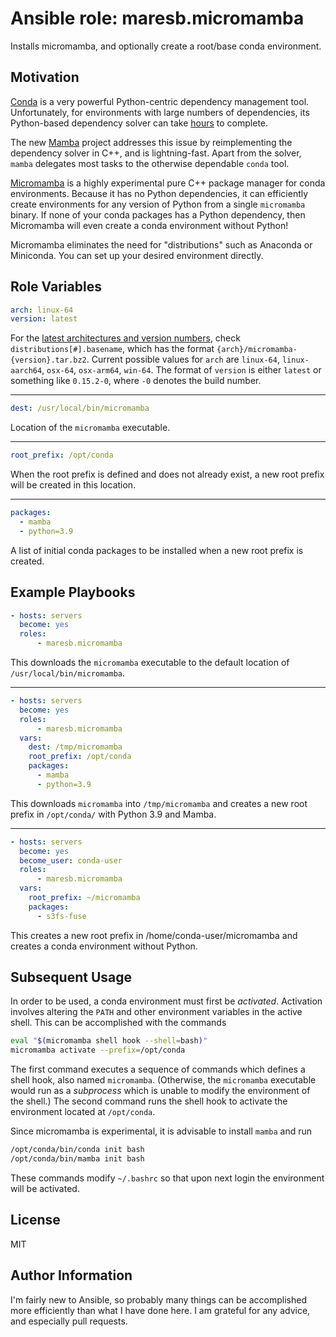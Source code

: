 Ansible role: maresb.micromamba
===============================

Installs micromamba, and optionally create a root/base conda environment.

Motivation
----------

[Conda](https://docs.conda.io/projects/conda) is a very powerful Python-centric dependency management tool. Unfortunately, for environments with large numbers of dependencies, its Python-based dependency solver can take [hours](https://github.com/iterative/dvc.org/issues/2370#issuecomment-818891218) to complete.

The new [Mamba](https://github.com/mamba-org/mamba) project addresses this issue by reimplementing the dependency solver in C++, and is lightning-fast. Apart from the solver, `mamba` delegates most tasks to the otherwise dependable `conda` tool.

[Micromamba](https://github.com/mamba-org/mamba#micromamba) is a highly experimental pure C++ package manager for conda environments. Because it has no Python dependencies, it can efficiently create environments for any version of Python from a single `micromamba` binary. If none of your conda packages has a Python dependency, then Micromamba will even create a conda environment without Python!

Micromamba eliminates the need for "distributions" such as Anaconda or Miniconda. You can set up your desired environment directly.

Role Variables
--------------

```yaml
arch: linux-64
version: latest
```

For the [latest architectures and version numbers](https://api.anaconda.org/release/conda-forge/micromamba/latest), check `distributions[#].basename`, which has the format `{arch}/micromamba-{version}.tar.bz2`. Current possible values for `arch` are `linux-64`, `linux-aarch64`, `osx-64`, `osx-arm64`, `win-64`. The format of `version` is either `latest` or something like `0.15.2-0`, where `-0` denotes the build number.

---

```yaml
dest: /usr/local/bin/micromamba
```

Location of the `micromamba` executable.

---

```yaml
root_prefix: /opt/conda
```

When the root prefix is defined and does not already exist, a new root prefix will be created in this location.

---

```yaml
packages:
  - mamba
  - python=3.9
```

A list of initial conda packages to be installed when a new root prefix is created.

Example Playbooks
-----------------

```yaml
- hosts: servers
  become: yes
  roles:
      - maresb.micromamba
```

This downloads the `micromamba` executable to the default location of `/usr/local/bin/micromamba`.

---

```yaml
- hosts: servers
  become: yes
  roles:
      - maresb.micromamba
  vars:
    dest: /tmp/micromamba
    root_prefix: /opt/conda
    packages:
      - mamba
      - python=3.9
```

This downloads `micromamba` into `/tmp/micromamba` and creates a new root prefix in `/opt/conda/` with Python 3.9 and Mamba.

---

```yaml
- hosts: servers
  become: yes
  become_user: conda-user
  roles:
      - maresb.micromamba
  vars:
    root_prefix: ~/micromamba
    packages:
      - s3fs-fuse
```

This creates a new root prefix in /home/conda-user/micromamba and creates a conda environment without Python.

Subsequent Usage
----------------

In order to be used, a conda environment must first be *activated*. Activation involves altering the `PATH` and other environment variables in the active shell. This can be accomplished with the commands

```bash
eval "$(micromamba shell hook --shell=bash)"
micromamba activate --prefix=/opt/conda
```

The first command executes a sequence of commands which defines a shell hook, also named `micromamba`. (Otherwise, the `micromamba` executable would run as a *subprocess* which is unable to modify the environment of the shell.) The second command runs the shell hook to activate the environment located at `/opt/conda`.

Since micromamba is experimental, it is advisable to install `mamba` and run

```bash
/opt/conda/bin/conda init bash
/opt/conda/bin/mamba init bash
```

These commands modify `~/.bashrc` so that upon next login the environment will be activated.

License
-------

MIT

Author Information
------------------

I'm fairly new to Ansible, so probably many things can be accomplished more efficiently than what I have done here. I am grateful for any advice, and especially pull requests.
